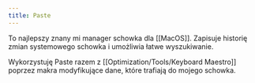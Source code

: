 ```yaml
---
title: Paste
---
```

To najlepszy znany mi manager schowka dla [[MacOS]]. Zapisuje historię zmian systemowego schowka i umożliwia łatwe wyszukiwanie.

Wykorzystuję Paste razem z [[Optimization/Tools/Keyboard Maestro]] poprzez makra modyfikujące dane, które trafiają do mojego schowka. 